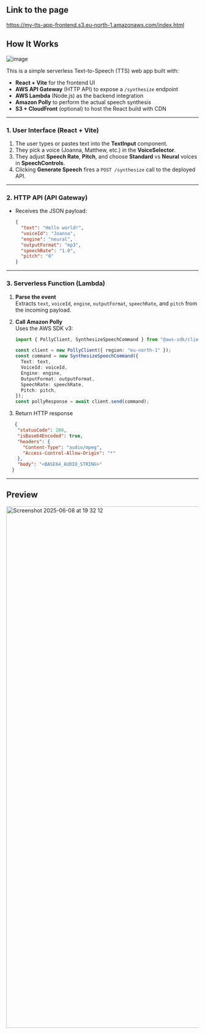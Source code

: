 
## Link to the page
https://my-tts-app-frontend.s3.eu-north-1.amazonaws.com/index.html


## How It Works

![image](https://github.com/user-attachments/assets/05b825d1-c0a8-4849-a030-9243882ac769)

This is a simple serverless Text-to-Speech (TTS) web app built with:

- **React + Vite** for the frontend UI  
- **AWS API Gateway** (HTTP API) to expose a `/synthesize` endpoint  
- **AWS Lambda** (Node.js) as the backend integration  
- **Amazon Polly** to perform the actual speech synthesis  
- **S3 + CloudFront** (optional) to host the React build with CDN  

---

### 1. User Interface (React + Vite)

1. The user types or pastes text into the **TextInput** component.  
2. They pick a voice (Joanna, Matthew, etc.) in the **VoiceSelector**.  
3. They adjust **Speech Rate**, **Pitch**, and choose **Standard** vs **Neural** voices in **SpeechControls**.  
4. Clicking **Generate Speech** fires a `POST /synthesize` call to the deployed API.

---

### 2. HTTP API (API Gateway)

- Receives the JSON payload:
  ```json
  {
    "text": "Hello world!",
    "voiceId": "Joanna",
    "engine": "neural",
    "outputFormat": "mp3",
    "speechRate": "1.0",
    "pitch": "0"
  }

---

### 3. Serverless Function (Lambda)

1. **Parse the event**  
   Extracts `text`, `voiceId`, `engine`, `outputFormat`, `speechRate`, and `pitch` from the incoming payload.

2. **Call Amazon Polly**  
   Uses the AWS SDK v3:
   ```ts
   import { PollyClient, SynthesizeSpeechCommand } from "@aws-sdk/client-polly";

   const client = new PollyClient({ region: "eu-north-1" });
   const command = new SynthesizeSpeechCommand({
     Text: text,
     VoiceId: voiceId,
     Engine: engine,
     OutputFormat: outputFormat,
     SpeechRate: speechRate,
     Pitch: pitch,
   });
   const pollyResponse = await client.send(command);

3. Return HTTP response
```json
   {
    "statusCode": 200,
    "isBase64Encoded": true,
    "headers": {
      "Content-Type": "audio/mpeg",
      "Access-Control-Allow-Origin": "*"
    },
    "body": "<BASE64_AUDIO_STRING>"
  }
```
---

## Preview
<img width="1363" alt="Screenshot 2025-06-08 at 19 32 12" src="https://github.com/user-attachments/assets/4476e8b5-06e8-418a-a81f-c4ae57ee7a00" />


